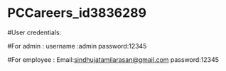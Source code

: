 # PCCareers_id3836289

#User credentials:


#For admin :
username :admin
password:12345

#For employee :
Email:sindhujatamilarasan@gmail.com
password:12345

